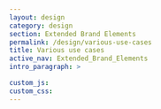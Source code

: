 ```yaml
---
layout: design
category: design
section: Extended Brand Elements
permalink: /design/various-use-cases
title: Various use cases
active_nav: Extended_Brand_Elements
intro_paragraph: >

custom_js:
custom_css:
---
```

